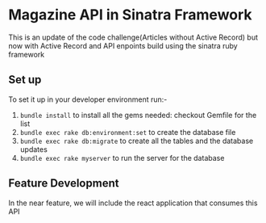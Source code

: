 # Magazine API in Sinatra Framework
This is an update of the code challenge(Articles without Active Record) but now with Active Record and API enpoints build using the sinatra ruby framework

## Set up
To set it up in your developer environment run:-
1. `bundle install` to install all the gems needed: checkout Gemfile for the list
2. `bundle exec rake db:environment:set` to create the database file
2. `bundle exec rake db:migrate` to create all the tables and the database updates
3. `bundle exec rake myserver` to run the server for the database

## Feature Development
In the near feature, we will include the react application that consumes this API